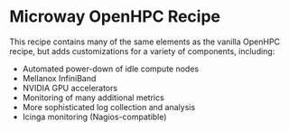Microway OpenHPC Recipe
=======================

This recipe contains many of the same elements as the vanilla OpenHPC recipe,
but adds customizations for a variety of components, including:

  * Automated power-down of idle compute nodes
  * Mellanox InfiniBand
  * NVIDIA GPU accelerators
  * Monitoring of many additional metrics
  * More sophisticated log collection and analysis
  * Icinga monitoring (Nagios-compatible)


